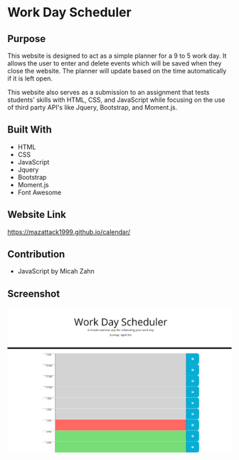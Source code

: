 # Work Day Scheduler

## Purpose
This website is designed to act as a simple planner for a 9 to 5 work day. It allows the user to enter and delete events which will be saved when they close the website. The planner will update based on the time automatically if it is left open.

This website also serves as a submission to an assignment that tests students' skills with HTML, CSS, and JavaScript while focusing on the use of third party API's like Jquery, Bootstrap, and Moment.js. 

## Built With
* HTML
* CSS
* JavaScript
* Jquery
* Bootstrap
* Moment.js
* Font Awesome

## Website Link
https://mazattack1999.github.io/calendar/

## Contribution
* JavaScript by Micah Zahn


## Screenshot
![Website Screenshot](assets/images/calendar-screenshot.png)
